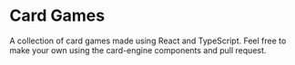 # Card Games

A collection of card games made using React and TypeScript.
Feel free to make your own using the card-engine components and pull request.